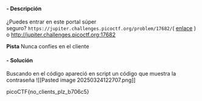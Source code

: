 #### - **Descripción** 

¿Puedes entrar en este portal súper seguro? `https://jupiter.challenges.picoctf.org/problem/17682/`( [enlace](https://jupiter.challenges.picoctf.org/problem/17682/) ) o http://jupiter.challenges.picoctf.org:17682

**Pista**
Nunca confíes en el cliente
#### - **Solución** 
Buscando en el código apareció en script un código que muestra la contraseña 
![[Pasted image 20250324122707.png]]

picoCTF{no_clients_plz_b706c5}
